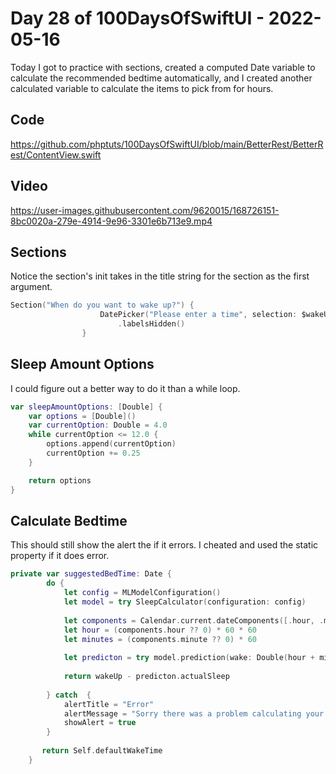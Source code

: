# Day 28 of 100DaysOfSwiftUI - 2022-05-16

Today I got to practice with sections, created a computed Date variable to calculate the recommended bedtime automatically, and I created another calculated variable to calculate the items to pick from for hours.

## Code

https://github.com/phptuts/100DaysOfSwiftUI/blob/main/BetterRest/BetterRest/ContentView.swift


## Video

https://user-images.githubusercontent.com/9620015/168726151-8bc0020a-279e-4914-9e96-3301e6b713e9.mp4


## Sections

Notice the section's init takes in the title string for the section as the first argument.

```swift
Section("When do you want to wake up?") {
                    DatePicker("Please enter a time", selection: $wakeUp, displayedComponents: .hourAndMinute)
                        .labelsHidden()
                }
```

## Sleep Amount Options

I could figure out a better way to do it than a while loop.  

```swift
var sleepAmountOptions: [Double] {
    var options = [Double]()
    var currentOption: Double = 4.0
    while currentOption <= 12.0 {
        options.append(currentOption)
        currentOption += 0.25
    }

    return options
}
```

## Calculate Bedtime

This should still show the alert the if it errors.  I cheated and used the static property if it does error.

```swift
private var suggestedBedTime: Date {
        do {
            let config = MLModelConfiguration()
            let model = try SleepCalculator(configuration: config)
            
            let components = Calendar.current.dateComponents([.hour, .minute], from: wakeUp)
            let hour = (components.hour ?? 0) * 60 * 60
            let minutes = (components.minute ?? 0) * 60
            
            let predicton = try model.prediction(wake: Double(hour + minutes), estimatedSleep: sleepAmount, coffee: Double(coffeeAmount))
            
            return wakeUp - predicton.actualSleep
            
        } catch  {
            alertTitle = "Error"
            alertMessage = "Sorry there was a problem calculating your bed time"
            showAlert = true
        }
   
       return Self.defaultWakeTime
    }
```
